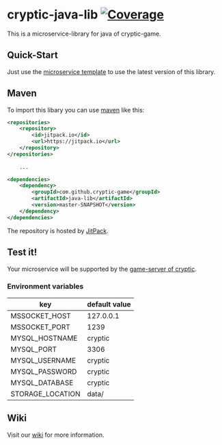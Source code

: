 # cryptic-java-lib [![Coverage](https://sonarcloud.io/api/project_badges/measure?project=cryptic-game_java-lib&metric=coverage)](https://sonarcloud.io/dashboard?id=cryptic-game_java-lib)

This is a microservice-library for java of cryptic-game.

## Quick-Start

Just use the [microservice template](https://github.com/cryptic-game/microservice-java-template) to use the latest version of this library.

## Maven

To import this libary you can use [maven](https://maven.apache.org/) like this:

```xml
<repositories>
	<repository>
	    <id>jitpack.io</id>
	    <url>https://jitpack.io</url>
	</repository>
</repositories>
	
	...

<dependencies>
	<dependency>
		<groupId>com.github.cryptic-game</groupId>
		<artifactId>java-lib</artifactId>
		<version>master-SNAPSHOT</version>
	</dependency>
</dependencies>
```

The repository is hosted by [JitPack](https://jitpack.io/#cryptic-game/java-lib).

## Test it!

Your microservice will be supported by the [game-server of cryptic](https://github.com/cryptic-game/server).  

### Environment variables

| key               | default value |  
|-------------------|---------------|  
| MSSOCKET_HOST     | 127.0.0.1     |  
| MSSOCKET_PORT     | 1239          |  
| MYSQL_HOSTNAME    | cryptic       |
| MYSQL_PORT        | 3306          |
| MYSQL_USERNAME    | cryptic       |
| MYSQL_PASSWORD    | cryptic       |
| MYSQL_DATABASE    | cryptic       |
| STORAGE_LOCATION  | data/         |  

## Wiki

Visit our [wiki](https://github.com/cryptic-game/java-lib/wiki) for more information. 
